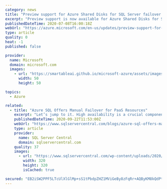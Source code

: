 ```yaml
---
category: news
title: "Preview support for Azure Shared Disks for SQL Server failover cluster instance on Azure IaaS is now available"
excerpt: "Preview support is now available for Azure Shared Disks for SQL Server failover cluster instance (SQL FCI) on Azure IaaS with SQL Server 2019 on Windows Server 2019 and higher."
publishedDateTime: 2020-07-08T16:00:18Z
webUrl: "https://azure.microsoft.com/en-us/updates/preview-support-for-azure-shared-disks-for-sql-server-failover-cluster-instance-on-azure-iaas-is-now-available/"
type: article
quality: 0
heat: -1
published: false

provider:
  name: Microsoft
  domain: microsoft.com
  images:
    - url: "https://smartableai.github.io/microsoft-azure/assets/images/organizations/microsoft.com-50x50.jpg"
      width: 50
      height: 50

topics:
  - Azure

related:
  - title: "Azure SQL Offers Manual Failover for PaaS Resources"
    excerpt: "Let’s jump to it. High availability is a crucial component for data professionals, even when operating in a cloud environment such as Azure. Thankfully, Microsoft Azure Platform as a Service (PaaS) is architected in a way that offers high availability ..."
    publishedDateTime: 2020-09-22T11:53:00Z
    webUrl: "https://www.sqlservercentral.com/blogs/azure-sql-offers-manual-failover-for-paas-resources-2"
    type: article
    provider:
      name: SQL Server Central
      domain: sqlservercentral.com
    quality: 37
    images:
      - url: "https://www.sqlservercentral.com/wp-content/uploads/2020/07/sidebar-redgate-university_data-platform.png"
        width: 320
        height: 320
        isCached: true

secured: "EB2iSW2PPF5LTcUlXlGlMp+sS1tPbdpZHZ1MViGeBy8zFqRr+AQByKM8kQdPt9E6pyUddcPjPK/KWdCRSn3nf4yUQtqThXUAJuBLzzoCyY8w8pUPjYQ9EqC7XjA5qXqW0hnY55qK79WqtI++WmyM59XzD5NqZmMrUxVsdPQXRcI8r5R86dUuOr3avBYxqIfwwdtdEa+sWXltGwd9U+l+3Ou/AmCx6hT+Xk23Udp61wevlHNgB4wk5KmVm/eGJkr5H9MxjllsAgMvXUjDM18dXkYoHl+7uH4/W9I68vqFVgRyisMMCkW3hCPzoimP4N7Ldlss4gxv0nRdcPV3FD/Seg==;BpjQ+8Uk/MlNbFHr0G+3eg=="
---
```


